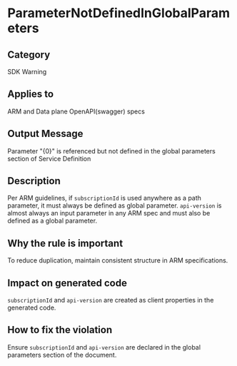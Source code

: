 # ParameterNotDefinedInGlobalParameters

## Category

SDK Warning

## Applies to

ARM and Data plane OpenAPI(swagger) specs

## Output Message

Parameter "{0}" is referenced but not defined in the global parameters section of Service Definition

## Description

Per ARM guidelines, if `subscriptionId` is used anywhere as a path parameter, it must always be defined as global parameter. `api-version` is almost always an input parameter in any ARM spec and must also be defined as a global parameter.

## Why the rule is important

To reduce duplication, maintain consistent structure in ARM specifications.

## Impact on generated code

`subscriptionId` and `api-version` are created as client properties in the generated code.

## How to fix the violation

Ensure `subscriptionId` and `api-version` are declared in the global parameters section of the document.
